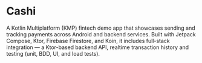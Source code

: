 # Cashi
A Kotlin Multiplatform (KMP) fintech demo app that showcases sending and tracking payments across Android and backend services. Built with Jetpack Compose, Ktor, Firebase Firestore, and Koin, it includes full-stack integration — a Ktor-based backend API, realtime transaction history and testing (unit, BDD, UI, and load tests).
